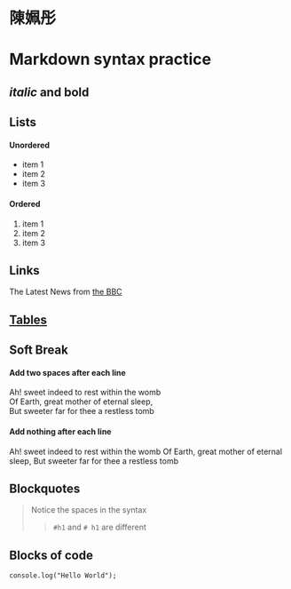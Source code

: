 # 陳姵彤

# Markdown syntax practice

## _italic_ and **bold**

## Lists

#### Unordered

- item 1
- item 2
- item 3

#### Ordered

1. item 1
1. item 2
1. item 3

## Links

The Latest News from [the BBC](www.bbc.com/news)

## [Tables](https://www.runoob.com/markdown/md-table.html)

## Soft Break

#### Add two spaces after each line

Ah! sweet indeed to rest within the womb  
 Of Earth, great mother of eternal sleep,  
But sweeter far for thee a restless tomb

#### Add nothing after each line

Ah! sweet indeed to rest within the womb
Of Earth, great mother of eternal sleep,
But sweeter far for thee a restless tomb

## Blockquotes

> Notice the spaces in the syntax
>
> > `#h1` and `# h1` are different

## Blocks of code

```
console.log("Hello World");
```
